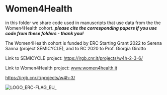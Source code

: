 # Women4Health

in this folder we share code used in manuscripts that use data from the the Women4Health cohort.
***please cite the corresponding papers if you use code from these folders - thank you!***


The Women4Health cohort is funded by ERC Starting Grant 2022 to Serena Sanna (project SEMICYCLE), and to RC 2020 to Prof. Giorgia Girotto

Link to SEMICYCLE project:
https://irgb.cnr.it/projects/w4h-2-3-6/

Link to Women4Health project: 
www.women4health.it

https://irgb.cnr.it/projects/w4h-3/




![LOGO_ERC-FLAG_EU_](https://github.com/Sanna-s-LAB/Women4Health/assets/115069122/2cc1a958-4c28-4198-bb14-14e3d4ee8148)
